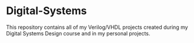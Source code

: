 # Digital-Systems
This repository contains all of my Verilog/VHDL projects created during my Digital Systems Design course and in my personal projects.
